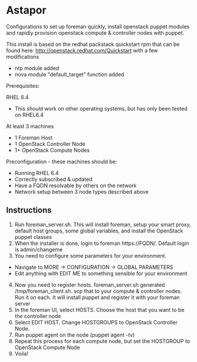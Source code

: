 # Astapor

Configurations to set up foreman quickly, install openstack puppet modules
and rapidly provision openstack compute & controller nodes with puppet.

This install is based on the redhat packstack quickstart rpm that can be found here: http://openstack.redhat.com/Quickstart with a few modifications
 - ntp module added
 - nova module "default_target" function added

Prerequisites:

RHEL 6.4
 * This *should* work on other operating systems, but has only been tested on RHEL6.4

At least 3 machines
 * 1 Foreman Host
 * 1 OpenStack Controller Node
 * 1+ OpenStack Compute Nodes 

Preconfiguration - these machines should be:
 * Running RHEL 6.4
 * Correctly subscribed & updated
 * Have a FQDN resolvable by others on the network
 * Network setup between 3 node types described above

## Instructions
1. Run foreman_server.sh. This will install foreman, setup your smart proxy, default
   host groups, some global variables, and install the OpenStack puppet classes
2. When the installer is done, login to foreman https://FQDN/. Default login is admin/changeme
3. You need to configure some parameters for your environment.
  * Navigate to MORE -> CONFIGURATION -> GLOBAL PARAMETERS
  * Edit anything with EDIT ME to something sensible for your environment
4. Now you need to register hosts. foreman_server.sh generated /tmp/foreman_client.sh. scp that
   to your compute & controller nodes. Run it on each. It will install puppet and register it
   with your foreman server
5. In the foreman UI, select HOSTS. Choose the host that you want to be the controller node
6. Select EDIT HOST. Change HOSTGROUPS to OpenStack Controller Node.
7. Run puppet agent on the node (puppet agent -tv)
8. Repeat this process for each compute node, but set the HOSTGROUP to OpenStack Compute Node
9. Voila!
